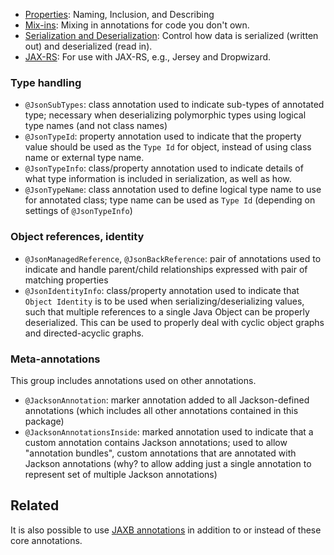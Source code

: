 <!-- extracted from https://github.com/FasterXML/jackson-annotations/wiki/Jackson-Annotations -->


* [Properties](annotations-properties.md): Naming, Inclusion, and Describing
* [Mix-ins](annotations-mixins.md): Mixing in annotations for code you don't own.
* [Serialization and Deserialization](annotations-serialization.md): Control how data is serialized (written out) and deserialized (read in).
* [JAX-RS](annotations-jax-rs.md): For use with JAX-RS, e.g., Jersey and Dropwizard.

### Type handling

* `@JsonSubTypes`: class annotation used to indicate sub-types of annotated type; necessary when deserializing polymorphic types using logical type names (and not class names)
* `@JsonTypeId`: property annotation used to indicate that the property value should be used as the `Type Id` for object, instead of using class name or external type name.
* `@JsonTypeInfo`: class/property annotation used to indicate details of what type information is included in serialization, as well as how.
* `@JsonTypeName`: class annotation used to define logical type name to use for annotated class; type name can be used as `Type Id` (depending on settings of `@JsonTypeInfo`)

### Object references, identity

* `@JsonManagedReference`, `@JsonBackReference`: pair of annotations used to indicate and handle parent/child relationships expressed with pair of matching properties
* `@JsonIdentityInfo`: class/property annotation used to indicate that `Object Identity` is to be used when serializing/deserializing values, such that multiple references to a single Java Object can be properly deserialized. This can be used to properly deal with cyclic object graphs and directed-acyclic graphs.

### Meta-annotations

This group includes annotations used on other annotations.

* `@JacksonAnnotation`: marker annotation added to all Jackson-defined annotations (which includes all other annotations contained in this package)
* `@JacksonAnnotationsInside`: marked annotation used to indicate that a custom annotation contains Jackson annotations; used to allow "annotation bundles", custom annotations that are annotated with Jackson annotations (why? to allow adding just a single annotation to represent set of multiple Jackson annotations)

## Related

It is also possible to use [JAXB annotations](https://github.com/FasterXML/jackson-module-jaxb-annotations) in addition to or instead of these core annotations.
